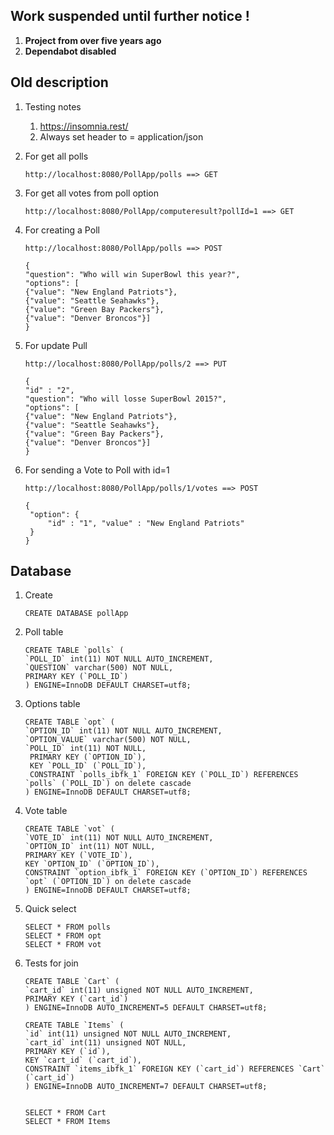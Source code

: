 ## **Work suspended until further notice !**
1. **Project from over five years ago**
1. **Dependabot disabled** 

## Old description
1. Testing notes
   1. https://insomnia.rest/
   1. Always set header to = application/json
1. For get all polls 
   ```
   http://localhost:8080/PollApp/polls ==> GET
   ```
1. For get all votes from poll option 
   ```
   http://localhost:8080/PollApp/computeresult?pollId=1 ==> GET
   ```
1. For creating a Poll 
   ```
   http://localhost:8080/PollApp/polls ==> POST

   {
   "question": "Who will win SuperBowl this year?",
   "options": [
   {"value": "New England Patriots"},
   {"value": "Seattle Seahawks"},
   {"value": "Green Bay Packers"},
   {"value": "Denver Broncos"}]
   }
   ```
1. For update Pull  
   ```
   http://localhost:8080/PollApp/polls/2 ==> PUT

   {
   "id" : "2",
   "question": "Who will losse SuperBowl 2015?",
   "options": [
   {"value": "New England Patriots"},
   {"value": "Seattle Seahawks"},
   {"value": "Green Bay Packers"},
   {"value": "Denver Broncos"}]
   }
   ```

1. For sending a Vote to Poll with id=1 
   ```
   http://localhost:8080/PollApp/polls/1/votes ==> POST

   {
   	"option": {
   		"id" : "1", "value" : "New England Patriots"
   	}
   }

## Database
1. Create
   ```
   CREATE DATABASE pollApp
   ```  
1. Poll table
   ```
   CREATE TABLE `polls` (
   `POLL_ID` int(11) NOT NULL AUTO_INCREMENT,
   `QUESTION` varchar(500) NOT NULL,
   PRIMARY KEY (`POLL_ID`)
   ) ENGINE=InnoDB DEFAULT CHARSET=utf8;
   ```
1. Options table 
   ```
   CREATE TABLE `opt` (
   `OPTION_ID` int(11) NOT NULL AUTO_INCREMENT,
   `OPTION_VALUE` varchar(500) NOT NULL,
   `POLL_ID` int(11) NOT NULL,
    PRIMARY KEY (`OPTION_ID`),
    KEY `POLL_ID` (`POLL_ID`),
    CONSTRAINT `polls_ibfk_1` FOREIGN KEY (`POLL_ID`) REFERENCES `polls` (`POLL_ID`) on delete cascade
   ) ENGINE=InnoDB DEFAULT CHARSET=utf8;
   ```
   
1. Vote table  
   ```
   CREATE TABLE `vot` (
   `VOTE_ID` int(11) NOT NULL AUTO_INCREMENT,
   `OPTION_ID` int(11) NOT NULL,
   PRIMARY KEY (`VOTE_ID`),
   KEY `OPTION_ID` (`OPTION_ID`),
   CONSTRAINT `option_ibfk_1` FOREIGN KEY (`OPTION_ID`) REFERENCES `opt` (`OPTION_ID`) on delete cascade
   ) ENGINE=InnoDB DEFAULT CHARSET=utf8;
   ```

1. Quick select  
   ```
   SELECT * FROM polls  
   SELECT * FROM opt
   SELECT * FROM vot  
   ```

1. Tests for join  
   ```
   CREATE TABLE `Cart` (
   `cart_id` int(11) unsigned NOT NULL AUTO_INCREMENT,
   PRIMARY KEY (`cart_id`)
   ) ENGINE=InnoDB AUTO_INCREMENT=5 DEFAULT CHARSET=utf8;
 
   CREATE TABLE `Items` (
   `id` int(11) unsigned NOT NULL AUTO_INCREMENT,
   `cart_id` int(11) unsigned NOT NULL,
   PRIMARY KEY (`id`),
   KEY `cart_id` (`cart_id`),
   CONSTRAINT `items_ibfk_1` FOREIGN KEY (`cart_id`) REFERENCES `Cart` (`cart_id`)
   ) ENGINE=InnoDB AUTO_INCREMENT=7 DEFAULT CHARSET=utf8;


   SELECT * FROM Cart
   SELECT * FROM Items  
   ```


